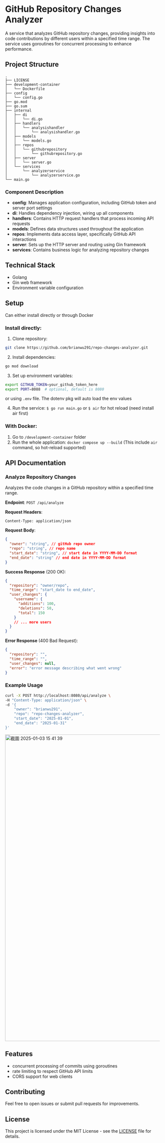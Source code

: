 # GitHub Repository Changes Analyzer

A service that analyzes GitHub repository changes, providing insights into code contributions by different users within a specified time range. The service uses goroutines for concurrent processing to enhance performance.

## Project Structure

```
.
├── LICENSE
├── development-container
│   └── Dockerfile
├── config
│   └── config.go
├── go.mod
├── go.sum
├── internal
│   ├── di
│   │   └── di.go
│   ├── handlers
│   │   └── analysishandler
│   │       └── analysishandler.go
│   ├── models
│   │   └── models.go
│   ├── repos
│   │   └── githubrepository
│   │       └── githubrepository.go
│   ├── server
│   │   └── server.go
│   └── services
│       └── analyzerservice
│           └── analyzerservice.go
└── main.go
```

### Component Description

- **config**: Manages application configuration, including GitHub token and server port settings
- **di**: Handles dependency injection, wiring up all components
- **handlers**: Contains HTTP request handlers that process incoming API requests
- **models**: Defines data structures used throughout the application
- **repos**: Implements data access layer, specifically GitHub API interactions
- **server**: Sets up the HTTP server and routing using Gin framework
- **services**: Contains business logic for analyzing repository changes

## Technical Stack

- Golang
- Gin web framework
- Environment variable configuration

## Setup

Can either install directly or through Docker

### Install directly:

1. Clone repository:

```bash
git clone https://github.com/brianwu291/repo-changes-analyzer.git
```

2. Install dependencies:

```bash
go mod download
```

3. Set up environment variables:

```bash
export GITHUB_TOKEN=your_github_token_here
export PORT=8088  # optional, default is 8080
```

or using `.env` file. The dotenv pkg will auto load the env values

4. Run the service:
   `$ go run main.go` or `$ air` for hot reload (need install air first)

### With Docker:

1. Go to `/development-container` folder
2. Run the whole application:
   `docker compose up --build`
   (This include `air` command, so hot-reload supported)

## API Documentation

### Analyze Repository Changes

Analyzes the code changes in a GitHub repository within a specified time range.

**Endpoint**: `POST /api/analyze`

**Request Headers**:

```
Content-Type: application/json
```

**Request Body**:

```json
{
  "owner": "string", // gitHub repo owner
  "repo": "string", // repo name
  "start_date": "string", // start date in YYYY-MM-DD format
  "end_date": "string" // end date in YYYY-MM-DD format
}
```

**Success Response** (200 OK):

```json
{
  "repository": "owner/repo",
  "time_range": "start_date to end_date",
  "user_changes": {
    "username": {
      "additions": 100,
      "deletions": 50,
      "total": 150
    }
    // ... more users
  }
}
```

**Error Response** (400 Bad Request):

```json
{
  "repository": "",
  "time_range": "",
  "user_changes": null,
  "error": "error message describing what went wrong"
}
```

### Example Usage

```bash
curl -X POST http://localhost:8080/api/analyze \
-H "Content-Type: application/json" \
-d '{
    "owner": "brianwu291",
    "repo": "repo-changes-analyzer",
    "start_date": "2025-01-01",
    "end_date": "2025-01-31"
}'
```

<img width="994" alt="截圖 2025-01-03 15 41 39" src="https://github.com/user-attachments/assets/84b34094-0e82-4a3d-a26a-529f4e437a41" />



## Features

- concurrent processing of commits using goroutines
- rate limiting to respect GitHub API limits
- CORS support for web clients

## Contributing

Feel free to open issues or submit pull requests for improvements.

## License

This project is licensed under the MIT License - see the [LICENSE](LICENSE) file for details.
